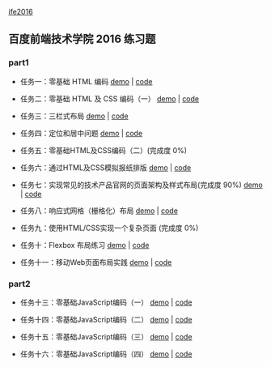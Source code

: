 [ife2016](http://ife.baidu.com/2016/task/all)

百度前端技术学院 2016 练习题
---
### part1
- 任务一：零基础 HTML 编码 [demo](https://tanteichang.github.io/ife2016/part1/task1/index.html) | [code](https://github.com/tanteichang/ife2016/tree/master/part1/task1)

- 任务二：零基础 HTML 及 CSS 编码（一）
[demo](https://tanteichang.github.io/ife2016/part1/task2/index.html) | [code](https://github.com/tanteichang/ife2016/tree/master/part1/task2)

- 任务三：三栏式布局
[demo](https://tanteichang.github.io/ife2016/part1/task3/index.html) |
[code](https://github.com/tanteichang/ife2016/tree/master/part1/task3)

- 任务四：定位和居中问题
[demo](https://tanteichang.github.io/ife2016/part1/task4/index.html) | [code](https://github.com/tanteichang/ife2016/tree/master/part1/task4)

- 任务五：零基础HTML及CSS编码（二）(完成度 0%)

- 任务六：通过HTML及CSS模拟报纸排版
[demo](https://tanteichang.github.io/ife2016/part1/task6/index.html) | [code](https://github.com/tanteichang/ife2016/tree/master/part1/task6)

- 任务七：实现常见的技术产品官网的页面架构及样式布局(完成度 90%)
[demo](https://tanteichang.github.io/ife2016/part1/task7/index.html) | [code](https://github.com/tanteichang/ife2016/tree/master/part1/task7)

- 任务八：响应式网格（栅格化）布局
[demo](https://tanteichang.github.io/ife2016/part1/task8/index.html) | [code](https://github.com/tanteichang/ife2016/tree/master/part1/task8)

- 任务九：使用HTML/CSS实现一个复杂页面 (完成度 0%)

- 任务十：Flexbox 布局练习 [demo](https://tanteichang.github.io/ife2016/part1/task10/index.html) | [code](https://github.com/tanteichang/ife2016/tree/master/part1/task10)

- 任务十一：移动Web页面布局实践
[demo](https://tanteichang.github.io/ife2016/part1/task11/index.html) | [code](https://github.com/tanteichang/ife2016/tree/master/part1/task11)

### part2

- 任务十三：零基础JavaScript编码（一）
[demo](https://tanteichang.github.io/ife2016/part2/task13/index.html) | [code](https://github.com/tanteichang/ife2016/tree/master/part2/task13)

- 任务十四：零基础JavaScript编码（二）
[demo](https://tanteichang.github.io/ife2016/part2/task14/index.html) | [code](https://github.com/tanteichang/ife2016/tree/master/part2/task14)

- 任务十五：零基础JavaScript编码（三）
[demo](https://tanteichang.github.io/ife2016/part2/task15/index.html) | [code](https://github.com/tanteichang/ife2016/tree/master/part2/task15)


- 任务十六：零基础JavaScript编码（四）
[demo](https://tanteichang.github.io/ife2016/part2/task16/index.html) | [code](https://github.com/tanteichang/ife2016/tree/master/part2/task16)
